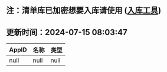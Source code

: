 ## 注：清单库已加密想要入库请使用 ([入库工具](https://github.com/BlankTMing/ManifestAutoUpdate/releases))

## 更新时间：2024-07-15 08:03:47
| AppID | 名称 | 类型  |
| :-------------------- | :----------------------------- | :----------- |
| null | null| null |
